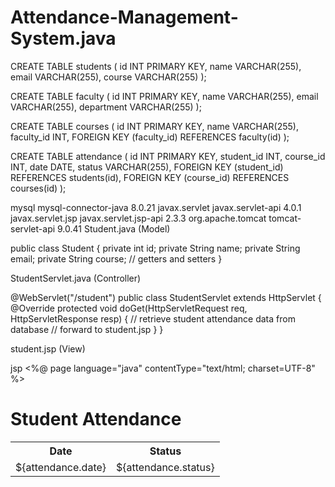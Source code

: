 # Attendance-Management-System.java
CREATE TABLE students (
  id INT PRIMARY KEY,
  name VARCHAR(255),
  email VARCHAR(255),
  course VARCHAR(255)
);

CREATE TABLE faculty (
  id INT PRIMARY KEY,
  name VARCHAR(255),
  email VARCHAR(255),
  department VARCHAR(255)
);

CREATE TABLE courses (
  id INT PRIMARY KEY,
  name VARCHAR(255),
  faculty_id INT,
  FOREIGN KEY (faculty_id) REFERENCES faculty(id)
);

CREATE TABLE attendance (
  id INT PRIMARY KEY,
  student_id INT,
  course_id INT,
  date DATE,
  status VARCHAR(255),
  FOREIGN KEY (student_id) REFERENCES students(id),
  FOREIGN KEY (course_id) REFERENCES courses(id)
);

<dependencies>
  <dependency>
    <groupId>mysql</groupId>
    <artifactId>mysql-connector-java</artifactId>
    <version>8.0.21</version>
  </dependency>
  <dependency>
    <groupId>javax.servlet</groupId>
    <artifactId>javax.servlet-api</artifactId>
    <version>4.0.1</version>
  </dependency>
  <dependency>
    <groupId>javax.servlet.jsp</groupId>
    <artifactId>javax.servlet.jsp-api</artifactId>
    <version>2.3.3</version>
  </dependency>
  <dependency>
    <groupId>org.apache.tomcat</groupId>
    <artifactId>tomcat-servlet-api</artifactId>
    <version>9.0.41</version>
  </dependency>
</dependencies>
Student.java (Model)

public class Student {
  private int id;
  private String name;
  private String email;
  private String course;
  // getters and setters
}


StudentServlet.java (Controller)

@WebServlet("/student")
public class StudentServlet extends HttpServlet {
  @Override
  protected void doGet(HttpServletRequest req, HttpServletResponse resp) {
    // retrieve student attendance data from database
    // forward to student.jsp
  }
}


student.jsp (View)

jsp
<%@ page language="java" contentType="text/html; charset=UTF-8" %>
<!DOCTYPE html>
<html>
<head>
  <title>Student Attendance</title>
</head>
<body>
  <h1>Student Attendance</h1>
  <table>
    <tr>
      <th>Date</th>
      <th>Status</th>
    </tr>
    <c:forEach items="${attendance}" var="attendance">
      <tr>
        <td>${attendance.date}</td>
        <td>${attendance.status}</td>
      </tr>
    </c:forEach>
  </table>
</body>
</html>


